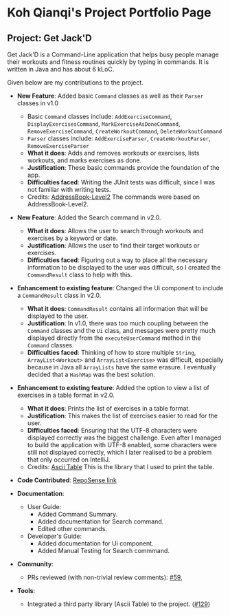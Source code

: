 # Koh Qianqi's Project Portfolio Page

## Project: Get Jack'D

Get Jack'D is a Command-Line application that helps busy people manage their workouts and fitness routines quickly by
typing in commands. It is written in Java and has about 6 kLoC.

Given below are my contributions to the project.

- **New Feature**: Added basic `Command` classes as well as their `Parser` classes in v1.0
    - Basic `Command` classes include: `AddExerciseCommand`, `DisplayExercisesCommand`, `MarkExerciseAsDoneCommand`, 
    `RemoveExerciseCommand`, `CreateWorkoutCommand`, `DeleteWorkoutCommand`
    - `Parser` classes include: `AddExerciseParser`, `CreateWorkoutParser`, `RemoveExerciseParser`
    - **What it does**: Adds and removes workouts or exercises, lists workouts, and marks exercises as done.  
    - **Justification**: These basic commands provide the foundation of the app.
    - **Difficulties faced**: Writing the JUnit tests was difficult, since I was not familiar with writing tests.
    - Credits: [AddressBook-Level2](https://github.com/se-edu/addressbook-level2) The commands were based on 
    AddressBook-Level2.

- **New Feature**: Added the Search command in v2.0.
    - **What it does**: Allows the user to search through workouts and exercises by a keyword or date.
    - **Justification**: Allows the user to find their target workouts or exercises.
    - **Difficulties faced**: Figuring out a way to place all the necessary information to be displayed to the user was 
    difficult, so I created the `CommandResult` class to help with this.

- **Enhancement to existing feature**: Changed the Ui component to include a `CommandResult` class in v2.0.
    - **What it does**: `CommandResult` contains all information that will be displayed to the user.
    - **Justification**: In v1.0, there was too much coupling between the `Command` classes and the `Ui` class,
      and messages were pretty much displayed directly from the `executeUserCommand` method in the `Command` classes.
    - **Difficulties faced**: Thinking of how to store multiple `String`, `ArrayList<Workout>` and `ArrayList<Exercise>`
      was difficult, especially because in Java all `ArrayLists` have the same erasure. I eventually decided that a
      `HashMap` was the best solution.

- **Enhancement to existing feature**: Added the option to view a list of exercises in a table format in v2.0.
    - **What it does**: Prints the list of exercises in a table format.
    - **Justification**: This makes the list of exercises easier to read for the user.
    - **Difficulties faced**: Ensuring that the UTF-8 characters were displayed correctly was the biggest challenge. 
        Even after I managed to build the application with UTF-8 enabled, some characters were still not displayed 
        correctly, which I later realised to be a problem that only occurred on IntelliJ. 
    - Credits: [Ascii Table](https://mvnrepository.com/artifact/de.vandermeer/asciitable) This is the library that I
        used to print the table.

- **Code Contributed**: [RepoSense link](https://nus-cs2113-ay2122s1.github.io/tp-dashboard/?search=qqkoh&sort=groupTitle&sortWithin=title&since=2021-09-25&timeframe=commit&mergegroup=&groupSelect=groupByRepos&breakdown=false&tabOpen=true&tabType=authorship&tabAuthor=qqkoh&tabRepo=AY2122S1-CS2113T-F12-2%2Ftp%5Bmaster%5D&authorshipIsMergeGroup=false&authorshipFileTypes=docs~functional-code~test-code~other&authorshipIsBinaryFileTypeChecked=false)

- **Documentation**:
    - User Guide:
        - Added Command Summary.
        - Added documentation for Search command.
        - Edited other commands.
    - Developer's Guide:
        - Added documentation for Ui component.
        - Added Manual Testing for Search commmand.
        
- **Community**:
    - PRs reviewed (with non-trivial review comments): [#59](https://github.com/AY2122S1-CS2113T-F12-2/tp/pull/59#discussion_r725626678),

- **Tools**:
    - Integrated a third party library (Ascii Table) to the project. ([#129](https://github.com/AY2122S1-CS2113T-F12-2/tp/pull/129))